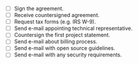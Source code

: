 - [ ] Sign the agreement.
- [ ] Receive countersigned agreement.
- [ ] Request tax forms (e.g. IRS W-9).
- [ ] Send e-mail appointing technical representative.
- [ ] Countersign the first project statement.
- [ ] Send e-mail about billing process.
- [ ] Send e-mail with open source guidelines.
- [ ] Send e-mail with any security requirements.
